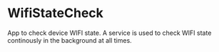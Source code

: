 # WifiStateCheck

App to check device WIFI state. A service is used to check WIFI state continously in the background at all times.

